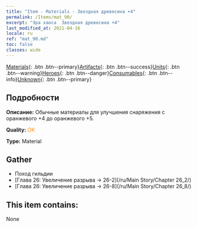 ```yaml
---
title: "Item - Materials - Звездная древесина +4"
permalink: /Items/mat_90/
excerpt: "Эра хаоса  Звездная древесина +4"
last_modified_at: 2021-04-16
locale: ru
ref: "mat_90.md"
toc: false
classes: wide
---
```

 [Materials](/ru/Items/){: .btn .btn--primary}[Artifacts](/ru/Items/Artifacts/){: .btn .btn--success}[Units](/ru/Items/Units/){: .btn .btn--warning}[Heroes](/ru/Items/Heroes/){: .btn .btn--danger}[Consumables](/ru/Items/Consumables/){: .btn .btn--info}[Unknown](/ru/Items/Unknown/){: .btn .btn--primary}

## Подробности
 **Описание:** Обычные материалы для улучшения снаряжения c оранжевого +4 до оранжевого +5.

 **Quality:** <span style="color: #FF8C00">OK</span>

 **Type:** Material

## Gather

*    Поход гильдии 
*    [Глава 26: Увеличение разрыва -> 26-2](/ru/Main Story/Chapter 26_2/) 
*    [Глава 26: Увеличение разрыва -> 26-8](/ru/Main Story/Chapter 26_8/) 

## This item contains:

  None

